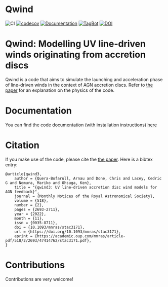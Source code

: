 # Qwind

![CI](https://github.com/arnauqb/Qwind.jl/workflows/CI/badge.svg)
[![codecov](https://codecov.io/gh/arnauqb/Qwind.jl/branch/main/graph/badge.svg?token=KQPtxMDMAm)](https://codecov.io/gh/arnauqb/Qwind.jl)
[![Documentation](https://github.com/arnauqb/Qwind.jl/actions/workflows/docs.yml/badge.svg)](https://arnauqb.github.io/Qwind.jl/dev/)
[![TagBot](https://github.com/arnauqb/Qwind.jl/actions/workflows/tagbot.yml/badge.svg)](https://github.com/arnauqb/Qwind.jl/actions/workflows/tagbot.yml)
[![DOI](https://zenodo.org/badge/271830057.svg)](https://zenodo.org/badge/latestdoi/271830057)

# Qwind: Modelling UV line-driven winds originating from accretion discs

Qwind is a code that aims to simulate the launching and acceleration phase of line-driven winds in the context of AGN accretion discs. Refer to [the paper](https://arxiv.org/abs/2111.02742) for an explanation on the physics of the code.

# Documentation

You can find the code documentation (with installation instructions) [here](https://arnauqb.github.io/Qwind.jl/dev/)

# Citation

If you make use of the code, please cite the [the paper](https://academic.oup.com/mnras/article/518/2/2693/6846863). Here is a bibtex entry:

```
@article{qwind3,
    author = {Quera-Bofarull, Arnau and Done, Chris and Lacey, Cedric G and Nomura, Mariko and Ohsuga, Ken},
    title = "{qwind3: UV line-driven accretion disc wind models for AGN feedback}",
    journal = {Monthly Notices of the Royal Astronomical Society},
    volume = {518},
    number = {2},
    pages = {2693-2711},
    year = {2022},
    month = {11},
    issn = {0035-8711},
    doi = {10.1093/mnras/stac3171},
    url = {https://doi.org/10.1093/mnras/stac3171},
    eprint = {https://academic.oup.com/mnras/article-pdf/518/2/2693/47414762/stac3171.pdf},
}

```

# Contributions

Contributions are very welcome!
